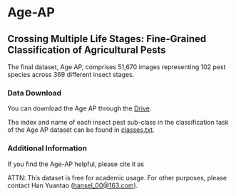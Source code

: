 # Age-AP

## Crossing Multiple Life Stages: Fine-Grained Classification of Agricultural Pests

The final dataset, Age AP, comprises 51,670 images representing 102 pest species across 369 different insect stages.

### Data Download

You can download the Age AP through the [Drive](https://drive.google.com/drive/folders/1svFSy2Da3cVMvekBwe13mzyx38XZ9xWo?usp=sharing).

The index and name of each insect pest sub-class in the classification task of the Age AP dataset can be found in [classes.txt](./classes.txt).

### Additional Information

If you find the Age-AP helpful, please cite it as

ATTN: This dataset is free for academic usage. For other purposes, please contact Han Yuantao (hansel_00@163.com).
